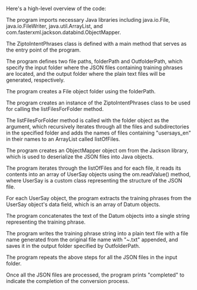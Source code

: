 Here's a high-level overview of the code:

The program imports necessary Java libraries including java.io.File, java.io.FileWriter, java.util.ArrayList, and com.fasterxml.jackson.databind.ObjectMapper.

The ZiptoIntentPhrases class is defined with a main method that serves as the entry point of the program.

The program defines two file paths, folderPath and OutfolderPath, which specify the input folder where the JSON files containing training phrases are located, and the output folder where the plain text files will be generated, respectively.

The program creates a File object folder using the folderPath.

The program creates an instance of the ZiptoIntentPhrases class to be used for calling the listFilesForFolder method.

The listFilesForFolder method is called with the folder object as the argument, which recursively iterates through all the files and subdirectories in the specified folder and adds the names of files containing "usersays_en" in their names to an ArrayList called listOfFiles.

The program creates an ObjectMapper object om from the Jackson library, which is used to deserialize the JSON files into Java objects.

The program iterates through the listOfFiles and for each file, it reads its contents into an array of UserSay objects using the om.readValue() method, where UserSay is a custom class representing the structure of the JSON file.

For each UserSay object, the program extracts the training phrases from the UserSay object's data field, which is an array of Datum objects.

The program concatenates the text of the Datum objects into a single string representing the training phrase.

The program writes the training phrase string into a plain text file with a file name generated from the original file name with "~.txt" appended, and saves it in the output folder specified by OutfolderPath.

The program repeats the above steps for all the JSON files in the input folder.

Once all the JSON files are processed, the program prints "completed" to indicate the completion of the conversion process.






